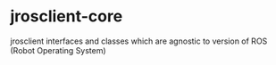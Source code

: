 # jrosclient-core
jrosclient interfaces and classes which are agnostic to version of ROS (Robot Operating System) 
